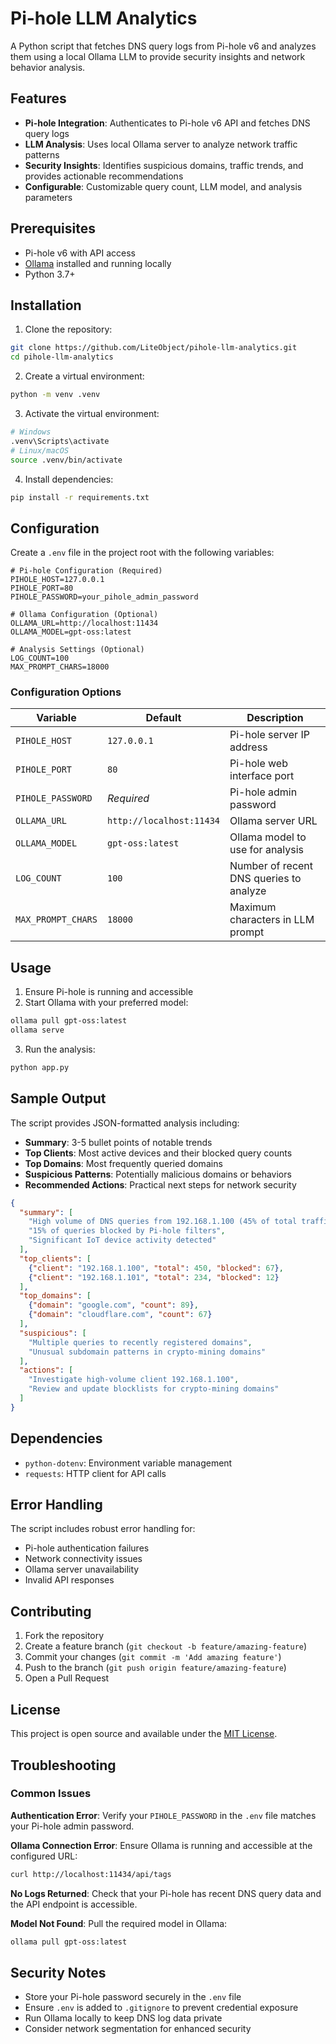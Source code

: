 # Pi-hole LLM Analytics

A Python script that fetches DNS query logs from Pi-hole v6 and analyzes them using a local Ollama LLM to provide security insights and network behavior analysis.

## Features

- **Pi-hole Integration**: Authenticates to Pi-hole v6 API and fetches DNS query logs
- **LLM Analysis**: Uses local Ollama server to analyze network traffic patterns
- **Security Insights**: Identifies suspicious domains, traffic trends, and provides actionable recommendations
- **Configurable**: Customizable query count, LLM model, and analysis parameters

## Prerequisites

- Pi-hole v6 with API access
- [Ollama](https://ollama.ai/) installed and running locally
- Python 3.7+

## Installation

1. Clone the repository:
```bash
git clone https://github.com/LiteObject/pihole-llm-analytics.git
cd pihole-llm-analytics
```

2. Create a virtual environment:
```bash
python -m venv .venv
```

3. Activate the virtual environment:
```bash
# Windows
.venv\Scripts\activate
# Linux/macOS
source .venv/bin/activate
```

4. Install dependencies:
```bash
pip install -r requirements.txt
```

## Configuration

Create a `.env` file in the project root with the following variables:

```env
# Pi-hole Configuration (Required)
PIHOLE_HOST=127.0.0.1
PIHOLE_PORT=80
PIHOLE_PASSWORD=your_pihole_admin_password

# Ollama Configuration (Optional)
OLLAMA_URL=http://localhost:11434
OLLAMA_MODEL=gpt-oss:latest

# Analysis Settings (Optional)
LOG_COUNT=100
MAX_PROMPT_CHARS=18000
```

### Configuration Options

| Variable | Default | Description |
|----------|---------|-------------|
| `PIHOLE_HOST` | `127.0.0.1` | Pi-hole server IP address |
| `PIHOLE_PORT` | `80` | Pi-hole web interface port |
| `PIHOLE_PASSWORD` | *Required* | Pi-hole admin password |
| `OLLAMA_URL` | `http://localhost:11434` | Ollama server URL |
| `OLLAMA_MODEL` | `gpt-oss:latest` | Ollama model to use for analysis |
| `LOG_COUNT` | `100` | Number of recent DNS queries to analyze |
| `MAX_PROMPT_CHARS` | `18000` | Maximum characters in LLM prompt |

## Usage

1. Ensure Pi-hole is running and accessible
2. Start Ollama with your preferred model:
```bash
ollama pull gpt-oss:latest
ollama serve
```

3. Run the analysis:
```bash
python app.py
```

## Sample Output

The script provides JSON-formatted analysis including:

- **Summary**: 3-5 bullet points of notable trends
- **Top Clients**: Most active devices and their blocked query counts
- **Top Domains**: Most frequently queried domains
- **Suspicious Patterns**: Potentially malicious domains or behaviors
- **Recommended Actions**: Practical next steps for network security

```json
{
  "summary": [
    "High volume of DNS queries from 192.168.1.100 (45% of total traffic)",
    "15% of queries blocked by Pi-hole filters",
    "Significant IoT device activity detected"
  ],
  "top_clients": [
    {"client": "192.168.1.100", "total": 450, "blocked": 67},
    {"client": "192.168.1.101", "total": 234, "blocked": 12}
  ],
  "top_domains": [
    {"domain": "google.com", "count": 89},
    {"domain": "cloudflare.com", "count": 67}
  ],
  "suspicious": [
    "Multiple queries to recently registered domains",
    "Unusual subdomain patterns in crypto-mining domains"
  ],
  "actions": [
    "Investigate high-volume client 192.168.1.100",
    "Review and update blocklists for crypto-mining domains"
  ]
}
```

## Dependencies

- `python-dotenv`: Environment variable management
- `requests`: HTTP client for API calls

## Error Handling

The script includes robust error handling for:
- Pi-hole authentication failures
- Network connectivity issues
- Ollama server unavailability
- Invalid API responses

## Contributing

1. Fork the repository
2. Create a feature branch (`git checkout -b feature/amazing-feature`)
3. Commit your changes (`git commit -m 'Add amazing feature'`)
4. Push to the branch (`git push origin feature/amazing-feature`)
5. Open a Pull Request

## License

This project is open source and available under the [MIT License](LICENSE).

## Troubleshooting

### Common Issues

**Authentication Error**: Verify your `PIHOLE_PASSWORD` in the `.env` file matches your Pi-hole admin password.

**Ollama Connection Error**: Ensure Ollama is running and accessible at the configured URL:
```bash
curl http://localhost:11434/api/tags
```

**No Logs Returned**: Check that your Pi-hole has recent DNS query data and the API endpoint is accessible.

**Model Not Found**: Pull the required model in Ollama:
```bash
ollama pull gpt-oss:latest
```

## Security Notes

- Store your Pi-hole password securely in the `.env` file
- Ensure `.env` is added to `.gitignore` to prevent credential exposure
- Run Ollama locally to keep DNS log data private
- Consider network segmentation for enhanced security

